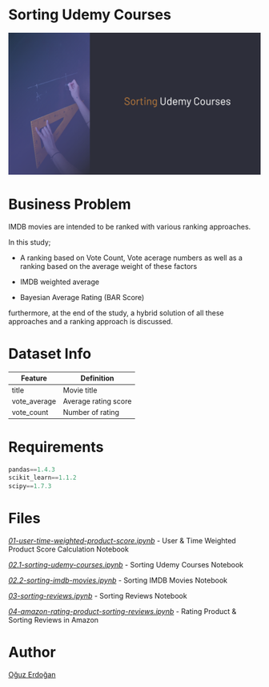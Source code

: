 # Sorting Udemy Courses

![SortingUdemy](/images/udemy.png)

# Business Problem

IMDB movies are intended to be ranked with various ranking approaches.

In this study;

- A ranking based on Vote Count, Vote acerage numbers as well as a ranking based on the average weight of these factors

- IMDB weighted average

- Bayesian Average Rating (BAR Score)

furthermore, at the end of the study, a hybrid solution of all these approaches and a ranking approach is discussed.

# Dataset Info



| Feature | Definition |
| --- | --- |
| title | Movie title |
| vote_average | Average rating score |
| vote_count | Number of rating |


# Requirements

```python
pandas==1.4.3
scikit_learn==1.1.2
scipy==1.7.3
```

# **Files**

*[01-user-time-weighted-product-score.ipynb](https://github.com/oguzerdo/rating-sorting-approaches/blob/main/01-rating-products/01-user-time-weighted-product-score.ipynb) -* User & Time Weighted Product Score Calculation Notebook

*[02.1-sorting-udemy-courses.ipynb](https://github.com/oguzerdo/rating-sorting-approaches/blob/main/02-product-sorting/02.1-sorting-udemy-courses/2.1-sorting-udemy-courses.ipynb) -* Sorting Udemy Courses Notebook

*[02.2-sorting-imdb-movies.ipynb](https://github.com/oguzerdo/rating-sorting-approaches/blob/main/02-product-sorting/02.2-sorting-imdb-movies/2.2-sorting-imdb-movies.ipynb) -* Sorting IMDB Movies Notebook

*[03-sorting-reviews.ipynb](https://github.com/oguzerdo/rating-sorting-approaches/blob/main/03-sorting-reviews/03-sorting-reviews.ipynb) -* Sorting Reviews Notebook

*[04-amazon-rating-product-sorting-reviews.ipynb](https://github.com/oguzerdo/rating-sorting-approaches/blob/main/04-amazon-rating-product-sorting-reviews/04-amazon-rating-product-sorting-reviews.ipynb) -* Rating Product & Sorting Reviews in Amazon

# Author

[Oğuz Erdoğan](http://www.oguzerdogan.com)